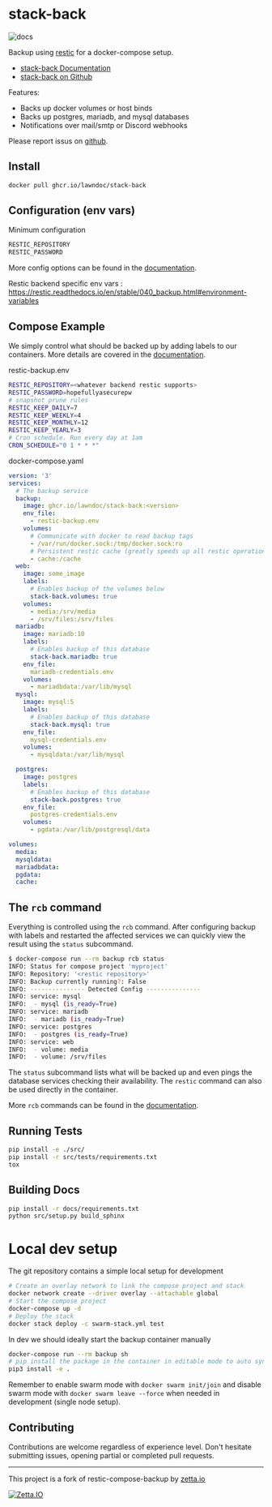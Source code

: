 
# stack-back

![docs](https://readthedocs.org/projects/stack-back/badge/?version=latest)

Backup using [restic] for a docker-compose setup.

* [stack-back Documentation](https://stack-back.readthedocs.io)
* [stack-back on Github](https://github.com/lawndoc/stack-back)

Features:

* Backs up docker volumes or host binds
* Backs up postgres, mariadb, and mysql databases
* Notifications over mail/smtp or Discord webhooks

Please report issus on [github](https://github.com/lawndoc/stack-back/issues).

## Install

```bash
docker pull ghcr.io/lawndoc/stack-back
```

## Configuration (env vars)

Minimum configuration

```bash
RESTIC_REPOSITORY
RESTIC_PASSWORD
```

More config options can be found in the [documentation].

Restic backend specific env vars : https://restic.readthedocs.io/en/stable/040_backup.html#environment-variables

## Compose Example

We simply control what should be backed up by adding
labels to our containers. More details are covered
in the [documentation].

restic-backup.env

```bash
RESTIC_REPOSITORY=<whatever backend restic supports>
RESTIC_PASSWORD=hopefullyasecurepw
# snapshot prune rules
RESTIC_KEEP_DAILY=7
RESTIC_KEEP_WEEKLY=4
RESTIC_KEEP_MONTHLY=12
RESTIC_KEEP_YEARLY=3
# Cron schedule. Run every day at 1am
CRON_SCHEDULE="0 1 * * *"
```

docker-compose.yaml

```yaml
version: '3'
services:
  # The backup service
  backup:
    image: ghcr.io/lawndoc/stack-back:<version>
    env_file:
      - restic-backup.env
    volumes:
      # Communicate with docker to read backup tags
      - /var/run/docker.sock:/tmp/docker.sock:ro
      # Persistent restic cache (greatly speeds up all restic operations)
      - cache:/cache
  web:
    image: some_image
    labels:
      # Enables backup of the volumes below
      stack-back.volumes: true
    volumes:
      - media:/srv/media
      - /srv/files:/srv/files
  mariadb:
    image: mariadb:10
    labels:
      # Enables backup of this database
      stack-back.mariadb: true
    env_file:
      mariadb-credentials.env
    volumes:
      - mariadbdata:/var/lib/mysql
  mysql:
    image: mysql:5
    labels:
      # Enables backup of this database
      stack-back.mysql: true
    env_file:
      mysql-credentials.env
    volumes:
      - mysqldata:/var/lib/mysql

  postgres:
    image: postgres
    labels:
      # Enables backup of this database
      stack-back.postgres: true
    env_file:
      postgres-credentials.env
    volumes:
      - pgdata:/var/lib/postgresql/data

volumes:
  media:
  mysqldata:
  mariadbdata:
  pgdata:
  cache:
```

## The `rcb` command

Everything is controlled using the `rcb` command.
After configuring backup with labels and restarted
the affected services we can quickly view the
result using the `status` subcommand.

```bash
$ docker-compose run --rm backup rcb status
INFO: Status for compose project 'myproject'
INFO: Repository: '<restic repository>'
INFO: Backup currently running?: False
INFO: --------------- Detected Config ---------------
INFO: service: mysql
INFO:  - mysql (is_ready=True)
INFO: service: mariadb
INFO:  - mariadb (is_ready=True)
INFO: service: postgres
INFO:  - postgres (is_ready=True)
INFO: service: web
INFO:  - volume: media
INFO:  - volume: /srv/files
```

The `status` subcommand lists what will be backed up and
even pings the database services checking their availability.
The `restic` command can also be used directly in the container.

More `rcb` commands can be found in the [documentation].

## Running Tests

```bash
pip install -e ./src/
pip install -r src/tests/requirements.txt
tox
```

## Building Docs

```bash
pip install -r docs/requirements.txt
python src/setup.py build_sphinx
```

# Local dev setup

The git repository contains a simple local setup for development

```bash
# Create an overlay network to link the compose project and stack
docker network create --driver overlay --attachable global
# Start the compose project
docker-compose up -d
# Deploy the stack
docker stack deploy -c swarm-stack.yml test
```

In dev we should ideally start the backup container manually

```bash
docker-compose run --rm backup sh
# pip install the package in the container in editable mode to auto sync changes from host source
pip3 install -e .
```

Remember to enable swarm mode with `docker swarm init/join` and disable swarm
mode with `docker swarm leave --force` when needed in development (single node setup).

## Contributing

Contributions are welcome regardless of experience level.
Don't hesitate submitting issues, opening partial or completed pull requests.

[restic]: https://restic.net/
[documentation]: https://stack-back.readthedocs.io

---
This project is a fork of restic-compose-backup by [zetta.io](https://www.zetta.io)

[![Zetta.IO](https://raw.githubusercontent.com/lawndoc/stack-back/master/.github/logo.png)](https://www.zetta.io)
